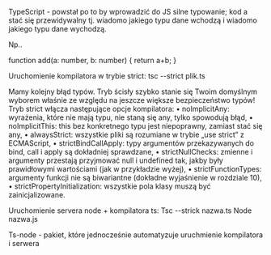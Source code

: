 TypeScript - powstał po to by wprowadzić do JS silne typowanie; kod a stać się przewidywalny tj. wiadomo jakiego typu dane wchodzą i wiadomo jakiego typu dane wychodzą.

Np..

function add(a: number, b: number) {
  return a+b;
}

Uruchomienie kompilatora w trybie strict:
tsc --strict plik.ts

Mamy kolejny błąd typów. Tryb ścisły szybko stanie się Twoim domyślnym wyborem właśnie ze względu na jeszcze większe bezpieczeństwo typów! Tryb strict włącza następujące opcje kompilatora:
	• noImplicitAny: wyrażenia, które nie mają typu, nie staną się any, tylko spowodują błąd,
	• noImplicitThis: this bez konkretnego typu jest niepoprawny, zamiast stać się any,
	• alwaysStrict: wszystkie pliki są rozumiane w trybie „use strict” z ECMAScript,
	• strictBindCallApply: typy argumentów przekazywanych do bind, call i apply są dokładniej sprawdzane,
	• strictNullChecks: zmienne i argumenty przestają przyjmować null i undefined tak, jakby były prawidłowymi wartościami (jak w przykładzie wyżej),
	• strictFunctionTypes: argumenty funkcji nie są biwariantne (dokładne wyjaśnienie w rozdziale 10),
	• strictPropertyInitialization: wszystkie pola klasy muszą być zainicjalizowane.


Uruchomienie servera node + kompilatora ts:
Tsc --strick nazwa.ts
Node nazwa.js

Ts-node - pakiet, które jednocześnie automatyzuje uruchmienie kompilatora i serwera